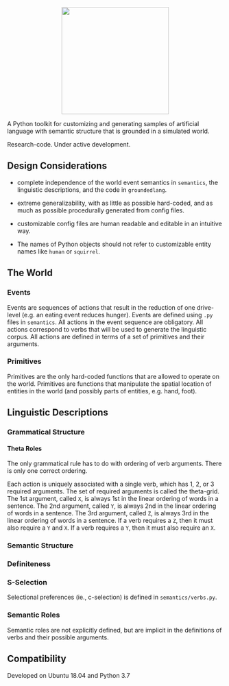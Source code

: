 <div align="center">
 <img src="images/logo.png" width="250"> 
</div>

A Python toolkit for customizing and generating samples of artificial language with semantic structure that is grounded in a simulated world.  

Research-code. Under active development.

## Design Considerations

- complete independence of the world event semantics in `semantics`, the linguistic descriptions, and the code in `groundedlang`.
- extreme generalizability, with as little as possible hard-coded, and as much as possible procedurally generated from config files.
- customizable config files are human readable and editable in an intuitive way.

- The names of Python objects should not refer to customizable entity names like `human` or `squirrel`. 
     
     
## The World

### Events

Events are sequences of actions that result in the reduction of one drive-level (e.g. an eating event reduces hunger). 
Events are defined using `.py` files in `semantics`.
All actions in the event sequence are obligatory.
All actions correspond to verbs that will be used to generate the linguistic corpus.
All actions are defined in terms of a set of primitives and their arguments.

### Primitives

Primitives are the only hard-coded functions that are allowed to operate on the world.
Primitives are functions that manipulate the spatial location of entities in the world (and possibly parts of entities, e.g. hand, foot).



## Linguistic Descriptions

### Grammatical Structure

#### Theta Roles

The only grammatical rule has to do with ordering of verb arguments. 
There is only one correct ordering.

Each action is uniquely associated with a single verb, which has 1, 2, or 3 required arguments.
The set of required arguments is called the theta-grid.
The 1st argument, called `X`, is always 1st in the linear ordering of words in a sentence.
The 2nd argument, called `Y`, is always 2nd in the linear ordering of words in a sentence.
The 3rd argument, called `Z`, is always 3rd in the linear ordering of words in a sentence.
If a verb requires a `Z`, then it must also require a `Y` and `X`.
If a verb requires a `Y`, then it must also require an `X`.

### Semantic Structure

### Definiteness

### S-Selection

Selectional preferences (ie., c-selection) is defined in `semantics/verbs.py`.

### Semantic Roles

Semantic roles are not explicitly defined, but are implicit in the definitions of verbs and their possible arguments.


## Compatibility

Developed on Ubuntu 18.04 and Python 3.7
